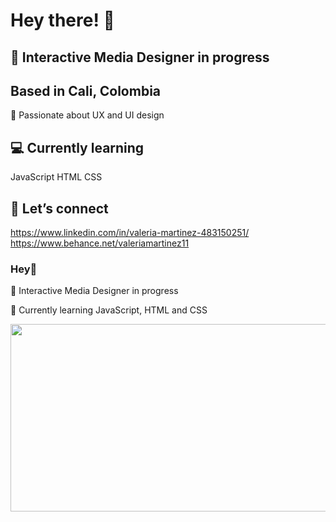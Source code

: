 # Hey there! 👋
## 🔭 Interactive Media Designer in progress
## Based in Cali, Colombia

👯 Passionate about UX and UI design

## 💻 Currently learning
JavaScript
HTML
CSS

## 🤍 Let’s connect
https://www.linkedin.com/in/valeria-martinez-483150251/
https://www.behance.net/valeriamartinez11

### Hey👋

🔭 Interactive Media Designer in progress

👯 Currently learning JavaScript, HTML and CSS

<div align="center">
  <img src="https://i.pinimg.com/originals/5d/45/0c/5d450cd11bc125fe8bd2e0214110fb36.gif" width="600" height="300"/>
</div>
